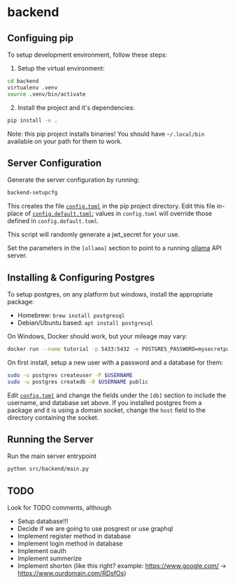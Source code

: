 # backend

## Configuing pip
To setup development environment, follow these steps:

1. Setup the virtual environment:
```bash
cd backend
virtualenv .venv
source .venv/bin/activate
```

2. Install the project and it's dependencies:
```bash
pip install -e .
```

Note: this pip project installs binaries! You should have `~/.local/bin` available on your path for them to work.

## Server Configuration
Generate the server configuration by running:
```bash
backend-setupcfg
```
This creates the file [`config.toml`](./config.toml) in the pip project directory. Edit this file in-place of [`config.default.toml`](./config.default.toml); values in `config.toml` will override those defined in `config.default.toml`.

This script will randomly generate a jwt_secret for your use.

Set the parameters in the `[ollama]` section to point to a running [ollama](https://ollama.ai/) API server.


## Installing & Configuring Postgres
To setup postgres, on any platform but windows, install the appropriate package:
- Homebrew: `brew install postgresql`
- Debian/Ubuntu based: `apt install postgresql`

On Windows, Docker should work, but your mileage may vary:
```bash
docker run --name tutorial -p 5433:5432 -e POSTGRES_PASSWORD=mysecretpassword -d postgres
```

On first install, setup a new user with a password and a database for them:
```bash
sudo -u postgres createuser -P $USERNAME
sudo -u postgres createdb -O $USERNAME public
```

Edit [`config.toml`](./config.toml) and change the fields under the `[db]` section to include the username, and database set above. If you installed postgres from a package and it is using a domain socket, change the `host` field to the directory containing the socket.


<!-- todo: finish this -->

## Running the Server

Run the main server entrypoint
```bash
python src/backend/main.py
```

## TODO

Look for TODO comments, although
- Setup database!!!
- Decide if we are going to use posgrest or use graphql
- Implement register method in database
- Implement login method in database
- Implement oauth 
- Implement summerize
- Implement shorten (like this right? example: https://www.google.com/ -> https://www.ourdomain.com/RDsfOs)